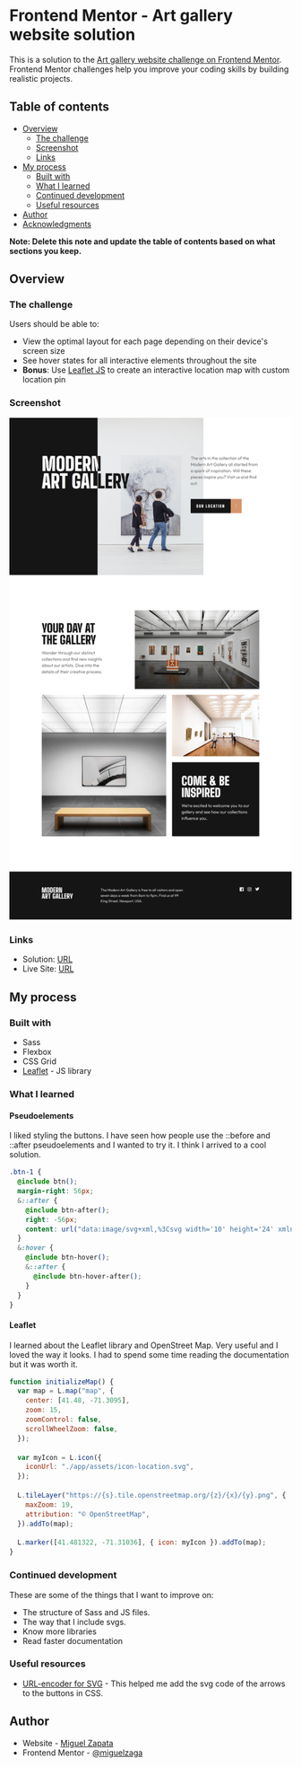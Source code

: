 # Frontend Mentor - Art gallery website solution

This is a solution to the [Art gallery website challenge on Frontend Mentor](https://www.frontendmentor.io/challenges/art-gallery-website-yVdrZlxyA). Frontend Mentor challenges help you improve your coding skills by building realistic projects.

## Table of contents

- [Overview](#overview)
  - [The challenge](#the-challenge)
  - [Screenshot](#screenshot)
  - [Links](#links)
- [My process](#my-process)
  - [Built with](#built-with)
  - [What I learned](#what-i-learned)
  - [Continued development](#continued-development)
  - [Useful resources](#useful-resources)
- [Author](#author)
- [Acknowledgments](#acknowledgments)

**Note: Delete this note and update the table of contents based on what sections you keep.**

## Overview

### The challenge

Users should be able to:

- View the optimal layout for each page depending on their device's screen size
- See hover states for all interactive elements throughout the site
- **Bonus**: Use [Leaflet JS](https://leafletjs.com/) to create an interactive location map with custom location pin

### Screenshot

![Modern Art Gallery Website](./screenshot.png)

### Links

- Solution: [URL](https://www.frontendmentor.io/solutions/art-gallery-website-using-sass-flexbox-and-grid-kDDdESRTIL)
- Live Site: [URL](https://miguelzaga.github.io/art-gallery-website/)

## My process

### Built with

- Sass
- Flexbox
- CSS Grid
- [Leaflet](https://leafletjs.com/) - JS library

### What I learned

#### Pseudoelements

I liked styling the buttons. I have seen how people use the ::before and ::after pseudoelements and I wanted to try it. I think I arrived to a cool solution.

```css
.btn-1 {
  @include btn();
  margin-right: 56px;
  &::after {
    @include btn-after();
    right: -56px;
    content: url("data:image/svg+xml,%3Csvg width='10' height='24' xmlns='http://www.w3.org/2000/svg'%3E%3Cpath stroke='%23FFF' fill='none' d='m1 0 8 12-8 12'/%3E%3C/svg%3E");
  }
  &:hover {
    @include btn-hover();
    &::after {
      @include btn-hover-after();
    }
  }
}
```

#### Leaflet

I learned about the Leaflet library and OpenStreet Map. Very useful and I loved the way it looks. I had to spend some time reading the documentation but it was worth it.

```js
function initializeMap() {
  var map = L.map("map", {
    center: [41.48, -71.3095],
    zoom: 15,
    zoomControl: false,
    scrollWheelZoom: false,
  });

  var myIcon = L.icon({
    iconUrl: "./app/assets/icon-location.svg",
  });

  L.tileLayer("https://{s}.tile.openstreetmap.org/{z}/{x}/{y}.png", {
    maxZoom: 19,
    attribution: "© OpenStreetMap",
  }).addTo(map);

  L.marker([41.481322, -71.31036], { icon: myIcon }).addTo(map);
}
```

### Continued development

These are some of the things that I want to improve on:
- The structure of Sass and JS files. 
- The way that I include svgs.
- Know more libraries
- Read faster documentation

### Useful resources

- [URL-encoder for SVG](https://yoksel.github.io/url-encoder/) - This helped me add the svg code of the arrows to the buttons in CSS.

## Author

- Website - [Miguel Zapata](https://www.miguezaga.online)
- Frontend Mentor - [@miguelzaga](https://www.frontendmentor.io/profile/miguelzaga)


